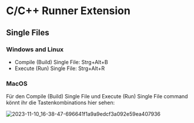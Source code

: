 # C/C++ Runner Extension

## Single Files

### Windows and Linux

- Compile (Build) Single File: Strg+Alt+B
- Execute (Run) Single File: Strg+Alt+R

### MacOS

Für den Compile (Build) Single File und Execute (Run) Single File command könnt ihr die Tastenkombinations hier sehen:

![2023-11-10_16-38-47-696641f1a9a9edcf3a092e59ea407936](https://github.com/franneck94/UdemyCpp/assets/20141069/82638dea-d8e0-408c-ae68-73d218d647a1)
